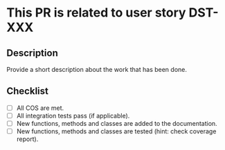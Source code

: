 # This PR is related to user story DST-XXX

## Description
Provide a short description about the work that has been done.

## Checklist
- [ ] All COS are met.
- [ ] All integration tests pass (if applicable).
- [ ] New functions, methods and classes are added to the documentation.
- [ ] New functions, methods and classes are tested (hint: check coverage report).
